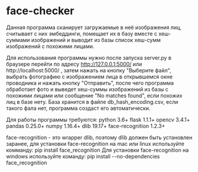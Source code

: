 # face-checker
Данная программа сканирует загружаемые в неё изображения лиц, считывает с них эмбеддинги, помещает их в базу вместе с хеш-суммами изображений и выводит из базы список хеш-сумм изображений с похожими лицами.

Для использования программы нужно после запуска server.py в браузере перейти по адресу http://127.0.0.1:5000/ или http://localhost:5000/ , затем нажать на кнопку "Выберите файл", выбрать фотографию с изображением лица в открывшемся окне проводника и нажать кнопку "Отправить", после чего программа обработает фото и выведет хеш-суммы изображений из базы с похожими лицами или сообщение "No matches found", если похожих лиц в базе нету. База хранится в файле db_hash_encoding.csv, если такого фала нет, программа создаст его автоматически.

Для работы программы требуются:
python 3.6+
flask 1.1.1+
opencv 3.4.1+
pandas 0.25.0+
numpy 1.16.4+
dlib 19.17+
face-recognition 1.2.3+

face-recognition - это wrapper dlib, поэтому dlib должен быть установлен заранее, для установки face-recognition на mac или linux используйте комманду:
pip install face_recognition
Для установки face-recognition на windows используйте команду:
pip install --no-dependencies face_recognition
